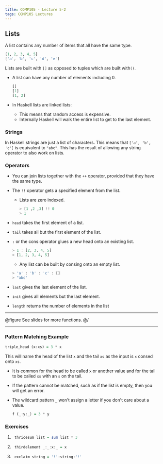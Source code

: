 ```yaml
---
title: COMP105 - Lecture 5-2
tags: COMP105 Lectures
---
```

## Lists
A list contains any number of items that all have the same type.

```haskell
[1, 2, 3, 4, 5]
['a', 'b', 'c', 'd', 'e']
```

Lists are built with `[]` as opposed to tuples which are built with`()`.

* A list can have any number of elements including 0.

	```haskell
	[]
	[1]
	[1, 2]
	```
	
* In Haskell lists are linked lists:
	* This means that random access is expensive.
	* Internally Haskell will walk the entire list to get to the last element.

### Strings
In Haskell strings are just a list of characters. This means that `['a', 'b', 'c']` is equivalent to `"abc"`. This has the result of allowing any string operator to  also work on lists.

### Operators
* You can join lists together with the `++` operator, provided that they have the same type.
* The `!!` operator gets a specified element from the list.
	* Lists are zero indexed.
	
		```haskell
		> [1 ,2 ,3] !! 0
		> 1
		```
		
* `head` takes the first element of a list.
* `tail` takes all but the first element of the list.
* `:` or the cons operator glues a new head onto an existing list.

	```haskell
	> 1 : [2, 3, 4, 5]
	> [1, 2, 3, 4, 5]
	```
	
	* Any list can be built by consing onto an empty list.
	
	```haskell
	> 'a' : 'b' : 'c' : []
	> "abc"
	```
	
* `last` gives the last element of the list.
* `init` gives all elements but the last element.
* `length` returns the number of elements in the list

---
@figure
See slides for more functions.
@/

---

### Pattern Matching Example
```haskell
triple_head (x:xs) = 3 * x
```

This will name the head of the list `x` and the tail `xs` as the input is `x` consed onto `xs`.

* It is common for the head to be called `x` or another value and for the tail to be called `xs` with an `s` on the tail.
* If the pattern cannot be matched, such as if the list is empty, then you will get an error.
* The wildcard pattern `_` won't assign a letter if you don't care about a value.
	
	```haskell
	f (_:y:_) = 3 * y
	```
	
### Exercises
1. ```haskell
	thricesum list = sum list * 3
	```
	
1. ```haskell
	thirdelement _:_:x:_ = x
	```
	
1. ```haskell
	exclaim string = '!':string:'!'
	```